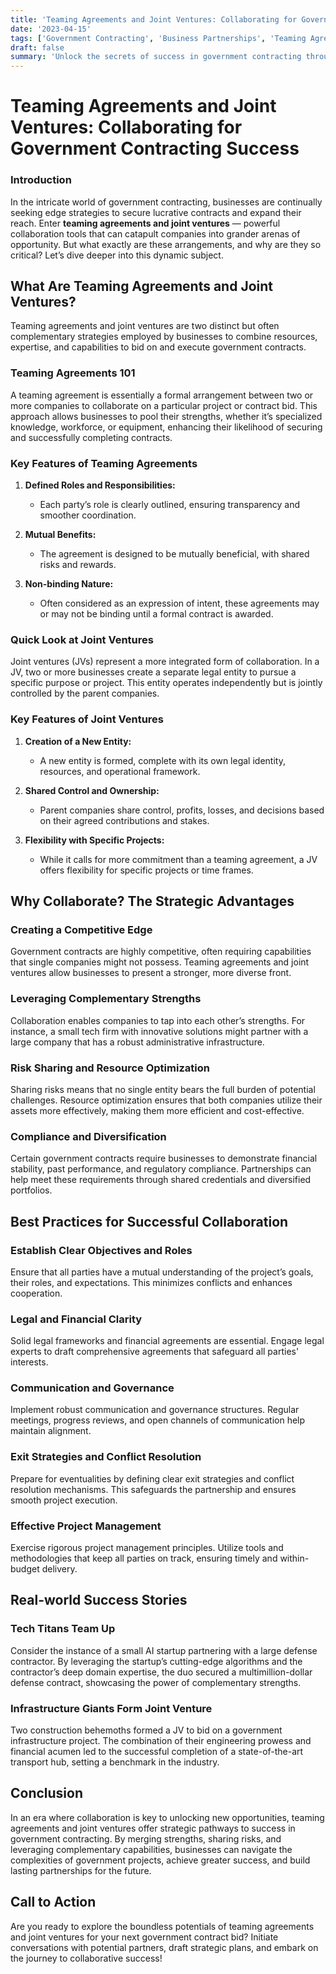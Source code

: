 ```yaml
---
title: 'Teaming Agreements and Joint Ventures: Collaborating for Government Contracting Success'
date: '2023-04-15'
tags: ['Government Contracting', 'Business Partnerships', 'Teaming Agreements', 'Joint Ventures']
draft: false
summary: 'Unlock the secrets of success in government contracting through innovative teaming agreements and joint ventures. Discover how collaboration can propel your business to new heights.'
---
```


# Teaming Agreements and Joint Ventures: Collaborating for Government Contracting Success

### Introduction

In the intricate world of government contracting, businesses are continually seeking edge strategies to secure lucrative contracts and expand their reach. Enter **teaming agreements and joint ventures** — powerful collaboration tools that can catapult companies into grander arenas of opportunity. But what exactly are these arrangements, and why are they so critical? Let’s dive deeper into this dynamic subject.

## What Are Teaming Agreements and Joint Ventures?

Teaming agreements and joint ventures are two distinct but often complementary strategies employed by businesses to combine resources, expertise, and capabilities to bid on and execute government contracts.

### Teaming Agreements 101

A teaming agreement is essentially a formal arrangement between two or more companies to collaborate on a particular project or contract bid. This approach allows businesses to pool their strengths, whether it’s specialized knowledge, workforce, or equipment, enhancing their likelihood of securing and successfully completing contracts.

### Key Features of Teaming Agreements

1. **Defined Roles and Responsibilities:**
   - Each party’s role is clearly outlined, ensuring transparency and smoother coordination.
  
2. **Mutual Benefits:**
   - The agreement is designed to be mutually beneficial, with shared risks and rewards.

3. **Non-binding Nature:**
   - Often considered as an expression of intent, these agreements may or may not be binding until a formal contract is awarded.

### Quick Look at Joint Ventures

Joint ventures (JVs) represent a more integrated form of collaboration. In a JV, two or more businesses create a separate legal entity to pursue a specific purpose or project. This entity operates independently but is jointly controlled by the parent companies.

### Key Features of Joint Ventures

1. **Creation of a New Entity:**
   - A new entity is formed, complete with its own legal identity, resources, and operational framework.
  
2. **Shared Control and Ownership:**
   - Parent companies share control, profits, losses, and decisions based on their agreed contributions and stakes.

3. **Flexibility with Specific Projects:**
   - While it calls for more commitment than a teaming agreement, a JV offers flexibility for specific projects or time frames.

## Why Collaborate? The Strategic Advantages

### Creating a Competitive Edge

Government contracts are highly competitive, often requiring capabilities that single companies might not possess. Teaming agreements and joint ventures allow businesses to present a stronger, more diverse front.

### Leveraging Complementary Strengths

Collaboration enables companies to tap into each other’s strengths. For instance, a small tech firm with innovative solutions might partner with a large company that has a robust administrative infrastructure.

### Risk Sharing and Resource Optimization

Sharing risks means that no single entity bears the full burden of potential challenges. Resource optimization ensures that both companies utilize their assets more effectively, making them more efficient and cost-effective.

### Compliance and Diversification

Certain government contracts require businesses to demonstrate financial stability, past performance, and regulatory compliance. Partnerships can help meet these requirements through shared credentials and diversified portfolios.

## Best Practices for Successful Collaboration

### Establish Clear Objectives and Roles

Ensure that all parties have a mutual understanding of the project’s goals, their roles, and expectations. This minimizes conflicts and enhances cooperation.

### Legal and Financial Clarity

Solid legal frameworks and financial agreements are essential. Engage legal experts to draft comprehensive agreements that safeguard all parties' interests.

### Communication and Governance

Implement robust communication and governance structures. Regular meetings, progress reviews, and open channels of communication help maintain alignment.

### Exit Strategies and Conflict Resolution

Prepare for eventualities by defining clear exit strategies and conflict resolution mechanisms. This safeguards the partnership and ensures smooth project execution.

### Effective Project Management

Exercise rigorous project management principles. Utilize tools and methodologies that keep all parties on track, ensuring timely and within-budget delivery.

## Real-world Success Stories

### Tech Titans Team Up

Consider the instance of a small AI startup partnering with a large defense contractor. By leveraging the startup’s cutting-edge algorithms and the contractor’s deep domain expertise, the duo secured a multimillion-dollar defense contract, showcasing the power of complementary strengths.

### Infrastructure Giants Form Joint Venture

Two construction behemoths formed a JV to bid on a government infrastructure project. The combination of their engineering prowess and financial acumen led to the successful completion of a state-of-the-art transport hub, setting a benchmark in the industry.

## Conclusion

In an era where collaboration is key to unlocking new opportunities, teaming agreements and joint ventures offer strategic pathways to success in government contracting. By merging strengths, sharing risks, and leveraging complementary capabilities, businesses can navigate the complexities of government projects, achieve greater success, and build lasting partnerships for the future.

## Call to Action

Are you ready to explore the boundless potentials of teaming agreements and joint ventures for your next government contract bid? Initiate conversations with potential partners, draft strategic plans, and embark on the journey to collaborative success!
